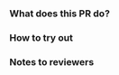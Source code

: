 ### What does this PR do?

<!-- Background details on the PR, if title isn't enough. Screenshots are welcome -->

### How to try out

<!-- Setup and test instructions -->

### Notes to reviewers

<!-- Any additional information your reviewers would need to know: software design choices, uncovered cases... -->